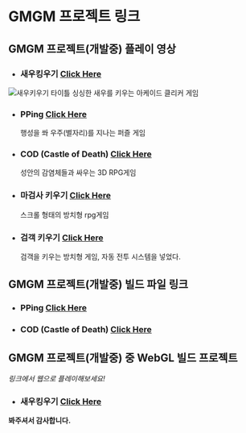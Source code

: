# **GMGM 프로젝트 링크**

## **GMGM 프로젝트(개발중) 플레이 영상**

- ### **새우킹우기** [Click Here](https://www.youtube.com/watch?v=sw-D3gNTPn8)
![새우키우기 타이틀](https://user-images.githubusercontent.com/64318091/119672716-c75acd80-be75-11eb-875c-d6b36d2a864e.png)
	싱싱한 새우를 키우는 아케이드 클리커 게임
	
- ### **PPing** [Click Here](https://youtu.be/e6ImVKlrIhA)
	행성을 쏴 우주(별자리)를 지나는 퍼즐 게임
	
- ### **COD** (Castle of Death) [Click Here](https://youtu.be/4qrM5q6NGG0)
	성안의 감염체들과 싸우는 3D RPG게임
	
- ### **마검사 키우기** [Click Here](https://youtu.be/nZ7N1QXERKQ)
	스크롤 형태의 방치형 rpg게임

- ### **검객 키우기** [Click Here](https://youtu.be/qYGaRKeeg30)
	검객을 키우는 방치형 게임, 자동 전투 시스템을 넣었다.

## **GMGM 프로젝트(개발중) 빌드 파일 링크**

- ### **PPing** [Click Here](https://drive.google.com/file/d/1lpj8_roOV6L0e5OY0ymGI2bW3v5x5Baq/view)

- ### **COD** (Castle of Death) [Click Here](https://drive.google.com/drive/folders/1VL3SwATSNYJnIb185AB13RgAsM1K2Kpj)

## **GMGM 프로젝트(개발중) 중 WebGL 빌드 프로젝트**
*링크에서 웹으로 플레이해보세요!*

- ### **새우킹우기** [Click Here](https://dongyeonseodev.github.io/GMGMPrawn/)

**봐주셔서 감사합니다.**

